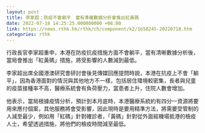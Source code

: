 ```yaml
---
layout: post
title: 李家超：防疫不會躺平　當有準確數據分析會推出紅黃碼
date: 2022-07-18 14:25:25.000000000 +08:00
link: https://news.rthk.hk/rthk/ch/component/k2/1658245-20220718.htm
categories: rthk
---
```


行政長官李家超重申，本港在防疫抗疫措施方面不會躺平，當有清晰數據分析後，當局會推出「紅黃碼」措施，將受影響的人數減到最低。

李家超出席全國港澳研究會研討會後見傳媒回應提問時說，本港在抗疫上不會「躺平」，因為香港面對的情況與其他地方不一樣，包括居住環境較密集，長者與兒童的疫苗接種率不高，醫療系統會有負荷壓力，當患者上升，住院人數會增加。

他表示，當局根據疫情分析，預計到本月底時，本港醫療系統約有四分一資源將要用來應付個案，其他服務將會受影響，因此現時是要用精準方法，將需要受管制的人減至最少，例如用「紅碼」針對確診者，「黃碼」針對從外面經機場抵港的檢疫人士，希望透過措施，將他們的檢疫時間減至最低。
